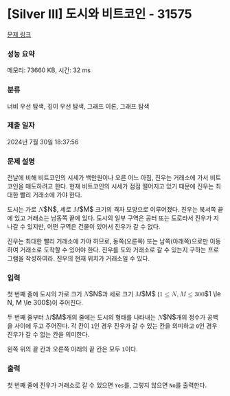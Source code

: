 # [Silver III] 도시와 비트코인 - 31575 

[문제 링크](https://www.acmicpc.net/problem/31575) 

### 성능 요약

메모리: 73660 KB, 시간: 32 ms

### 분류

너비 우선 탐색, 깊이 우선 탐색, 그래프 이론, 그래프 탐색

### 제출 일자

2024년 7월 30일 18:37:56

### 문제 설명

<p>전날에 비해 비트코인의 시세가 백만원이나 오른 어느 아침, 진우는 거래소에 가서 비트코인을 매도하려고 한다. 현재 비트코인의 시세가 점점 떨어지고 있기 때문에 진우는 최대한 빨리 거래소에 가야 한다.</p>

<p>도시는 가로 <mjx-container class="MathJax" jax="CHTML" style="font-size: 109%; position: relative;"><mjx-math class="MJX-TEX" aria-hidden="true"><mjx-mi class="mjx-i"><mjx-c class="mjx-c1D441 TEX-I"></mjx-c></mjx-mi></mjx-math><mjx-assistive-mml unselectable="on" display="inline"><math xmlns="http://www.w3.org/1998/Math/MathML"><mi>N</mi></math></mjx-assistive-mml><span aria-hidden="true" class="no-mathjax mjx-copytext">$N$</span></mjx-container>, 세로 <mjx-container class="MathJax" jax="CHTML" style="font-size: 109%; position: relative;"><mjx-math class="MJX-TEX" aria-hidden="true"><mjx-mi class="mjx-i"><mjx-c class="mjx-c1D440 TEX-I"></mjx-c></mjx-mi></mjx-math><mjx-assistive-mml unselectable="on" display="inline"><math xmlns="http://www.w3.org/1998/Math/MathML"><mi>M</mi></math></mjx-assistive-mml><span aria-hidden="true" class="no-mathjax mjx-copytext">$M$</span></mjx-container> 크기의 격자 모양으로 이루어졌다. 진우는 북서쪽 끝에 있고 거래소는 남동쪽 끝에 있다. 도시의 일부 구역은 공터 또는 도로라서 진우가 지나갈 수 있지만, 어떤 구역은 건물이 있어서 진우가 갈 수 없다.</p>

<p>진우는 최대한 빨리 거래소에 가야 하므로, 동쪽(오른쪽) 또는 남쪽(아래쪽)으로만 이동하여 거래소로 도착할 수 있어야 한다. 진우를 도와 거래소로 갈 수 있는지 구하는 프로그램을 작성하여라. 진우의 현재 위치가 거래소일 수 있다.</p>

### 입력 

 <p>첫 번째 줄에 도시의 가로 크기 <mjx-container class="MathJax" jax="CHTML" style="font-size: 109%; position: relative;"><mjx-math class="MJX-TEX" aria-hidden="true"><mjx-mi class="mjx-i"><mjx-c class="mjx-c1D441 TEX-I"></mjx-c></mjx-mi></mjx-math><mjx-assistive-mml unselectable="on" display="inline"><math xmlns="http://www.w3.org/1998/Math/MathML"><mi>N</mi></math></mjx-assistive-mml><span aria-hidden="true" class="no-mathjax mjx-copytext">$N$</span></mjx-container>과 세로 크기 <mjx-container class="MathJax" jax="CHTML" style="font-size: 109%; position: relative;"><mjx-math class="MJX-TEX" aria-hidden="true"><mjx-mi class="mjx-i"><mjx-c class="mjx-c1D440 TEX-I"></mjx-c></mjx-mi></mjx-math><mjx-assistive-mml unselectable="on" display="inline"><math xmlns="http://www.w3.org/1998/Math/MathML"><mi>M</mi></math></mjx-assistive-mml><span aria-hidden="true" class="no-mathjax mjx-copytext">$M$</span></mjx-container> (<mjx-container class="MathJax" jax="CHTML" style="font-size: 109%; position: relative;"><mjx-math class="MJX-TEX" aria-hidden="true"><mjx-mn class="mjx-n"><mjx-c class="mjx-c31"></mjx-c></mjx-mn><mjx-mo class="mjx-n" space="4"><mjx-c class="mjx-c2264"></mjx-c></mjx-mo><mjx-mi class="mjx-i" space="4"><mjx-c class="mjx-c1D441 TEX-I"></mjx-c></mjx-mi><mjx-mo class="mjx-n"><mjx-c class="mjx-c2C"></mjx-c></mjx-mo><mjx-mi class="mjx-i" space="2"><mjx-c class="mjx-c1D440 TEX-I"></mjx-c></mjx-mi><mjx-mo class="mjx-n" space="4"><mjx-c class="mjx-c2264"></mjx-c></mjx-mo><mjx-mn class="mjx-n" space="4"><mjx-c class="mjx-c33"></mjx-c><mjx-c class="mjx-c30"></mjx-c><mjx-c class="mjx-c30"></mjx-c></mjx-mn></mjx-math><mjx-assistive-mml unselectable="on" display="inline"><math xmlns="http://www.w3.org/1998/Math/MathML"><mn>1</mn><mo>≤</mo><mi>N</mi><mo>,</mo><mi>M</mi><mo>≤</mo><mn>300</mn></math></mjx-assistive-mml><span aria-hidden="true" class="no-mathjax mjx-copytext">$1 \le N, M \le 300$</span></mjx-container>)이 주어진다.</p>

<p>두 번째 줄부터 <mjx-container class="MathJax" jax="CHTML" style="font-size: 109%; position: relative;"><mjx-math class="MJX-TEX" aria-hidden="true"><mjx-mi class="mjx-i"><mjx-c class="mjx-c1D440 TEX-I"></mjx-c></mjx-mi></mjx-math><mjx-assistive-mml unselectable="on" display="inline"><math xmlns="http://www.w3.org/1998/Math/MathML"><mi>M</mi></math></mjx-assistive-mml><span aria-hidden="true" class="no-mathjax mjx-copytext">$M$</span></mjx-container>개의 줄에는 도시의 형태를 나타내는 <mjx-container class="MathJax" jax="CHTML" style="font-size: 109%; position: relative;"><mjx-math class="MJX-TEX" aria-hidden="true"><mjx-mi class="mjx-i"><mjx-c class="mjx-c1D441 TEX-I"></mjx-c></mjx-mi></mjx-math><mjx-assistive-mml unselectable="on" display="inline"><math xmlns="http://www.w3.org/1998/Math/MathML"><mi>N</mi></math></mjx-assistive-mml><span aria-hidden="true" class="no-mathjax mjx-copytext">$N$</span></mjx-container>개의 정수가 공백을 사이에 두고 주어진다. 각 칸이 <code>1</code>인 경우 진우가 갈 수 있는 칸을 의미하고 <code>0</code>인 경우 진우가 갈 수 없는 칸을 의미한다.</p>

<p>왼쪽 위의 끝 칸과 오른쪽 아래의 끝 칸은 모두 <code>1</code>이다.</p>

### 출력 

 <p>첫 번째 줄에 진우가 거래소로 갈 수 있으면 <code>Yes</code>를, 그렇지 않으면 <code>No</code>를 출력한다.</p>

